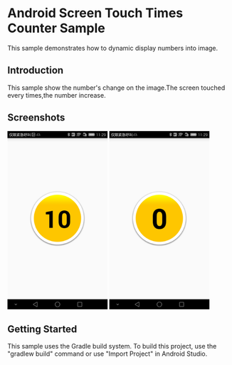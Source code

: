 Android Screen Touch Times Counter Sample
===========================================

This sample demonstrates how to dynamic display numbers into image.

Introduction
------------
This sample show the number's change on the image.The screen touched 
every times,the number increase.

Screenshots
-------------
<img src="screenshots/1-main.jpeg" height="400" alt="Screenshot"/> <img src="screenshots/2-main.jpeg" height="400" alt="Screenshot"/>  

Getting Started
---------------

This sample uses the Gradle build system. To build this project, use the
"gradlew build" command or use "Import Project" in Android Studio.

